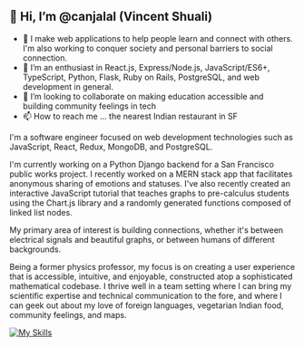 👋 Hi, I’m @canjalal (Vincent Shuali)
---
- 👀 I make web applications to help people learn and connect with others. I'm also working to conquer society and personal barriers to social connection.
- 🌱 I’m an enthusiast in React.js, Express/Node.js, JavaScript/ES6+, TypeScript, Python, Flask, Ruby on Rails, PostgreSQL, and web development in general.
- 💞️ I’m looking to collaborate on making education accessible and building community feelings in tech
- 📫 How to reach me ... the nearest Indian restaurant in SF

I'm a software engineer focused on web development technologies such as JavaScript, React, Redux, MongoDB, and PostgreSQL.

I'm currently working on a Python Django backend for a San Francisco public works project. I recently worked on a MERN stack app that facilitates anonymous sharing of emotions and statuses. I've also recently created an interactive JavaScript tutorial that teaches graphs to pre-calculus students using the Chart.js library and a randomly generated functions composed of linked list nodes.

My primary area of interest is building connections, whether it's between electrical signals and beautiful graphs, or between humans of different backgrounds.

Being a former physics professor, my focus is on creating a user experience that is accessible, intuitive, and enjoyable, constructed atop a sophisticated mathematical codebase. I thrive well in a team setting where I can bring my scientific expertise and technical communication to the fore, and where I can geek out about my love of foreign languages, vegetarian Indian food, community feelings, and maps.

[![My Skills](https://skillicons.dev/icons?i=react,js,ts,nodejs,express,postgres,py,rails,html,css,sass,git,linux,mongodb,regex)](https://skillicons.dev)

<!---
canjalal/canjalal is a ✨ special ✨ repository because its `README.md` (this file) appears on your GitHub profile.
You can click the Preview link to take a look at your changes.
--->
